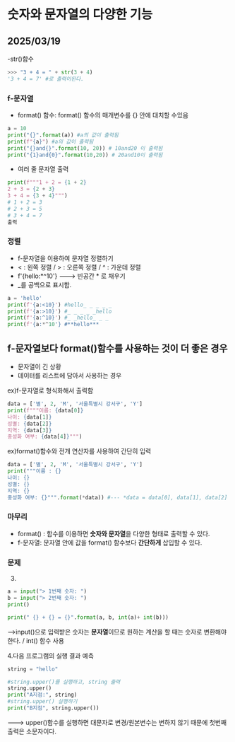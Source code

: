 # 숫자와 문자열의 다양한 기능
## 2025/03/19

-str()함수

```python
>>> "3 + 4 = " + str(3 + 4)
'3 + 4 = 7' #로 출력이된다.
```

### f-문자열
- format() 함수: format() 함수의 매개변수를 {} 안에 대치할 수있음
```python
a = 10
print("{}".format(a)) #a의 값이 출력됨
print(f"{a}") #a의 값이 출력됨
print("{}and{}".format(10, 20)) # 10and20 이 출력됨
print("{1}and{0}".format(10,20)) # 20and10이 출력됨
```
- 여러 줄 문자열 출력
```python
print(f"""1 + 2 = {1 + 2}
2 + 3 = {2 + 3}
3 + 4 = {3 + 4}""")
# 1 + 2 = 3
# 2 + 3 = 5
# 3 + 4 = 7
출력
```

### 정렬
- f-문자열을 이용하여 문자열 정렬하기
- < : 왼쪽 정렬 / > : 오른쪽 정렬 / ^ : 가운데 정렬
- f'{hello:*^10'} ---> 빈공간  * 로 채우기
- _를 공백으로 표시함.
```python
a = 'hello'
print(f'{a:<10}') #hello_ _ _ _ _
print(f'{a:>10}') #_ _ _ _ _hello
print(f'{a:^10}') #_ _hello_ _ _
print(f'{a:*^10'} #**hello***
```
## f-문자열보다 format()함수를 사용하는 것이 더 좋은 경우
- 문자열이 긴 상황
- 데이터를 리스트에 담아서 사용하는 경우

ex)f-문자열로 형식화해서 출력함
```python
data = ['별', 2, 'M', '서울특별시 강서구', 'Y']
print(f"""이름: {data[0]}
나이: {data[1]}
성별: {data[2]}
지역: {data[3]}
중성화 여부: {data[4]}""")
```
ex)format()함수와 전개 연산자를 사용하여 간단히 입력
```python
data = ['별', 2, 'M', '서울특별시 강서구', 'Y']
print("""이름 : {}
나이: {}
성별: {}
지역: {}
중성화 여부: {}""".format(*data)) #--- *data = data[0], data[1], data[2] ~~~
```

### 마무리

- format() : 함수를 이용하면 **숫자와 문자열**을 다양한 형태로 출력할 수 있다.
- f-문자열: 문자열 안에 값을 format() 함수보다 **간단하게** 삽입할 수 있다.

### 문제

3.
```python
a = input("> 1번째 숫자: ")
b = input("> 2번째 숫자: ")
print()

print(" {} + {} = {}".format(a, b, int(a)+ int(b)))
```
-->input()으로 입력받은 숫자는 **문자열**이므로 원하는 계산을 할 때는 숫자로 변환해야 한다. / int() 함수 사용

4.다음 프로그램의 실행 결과 예측
```python
string = "hello"

#string.upper()를 실행하고, string 출력
string.upper()
print("A지점:", string)
#string.upper() 실행하기
print("B지점", string.upper())
```
---> upper()함수를 실행하면 대문자로 변경/원본변수는 변하지 않기 때문에 첫번째 출력은 소문자이다.
